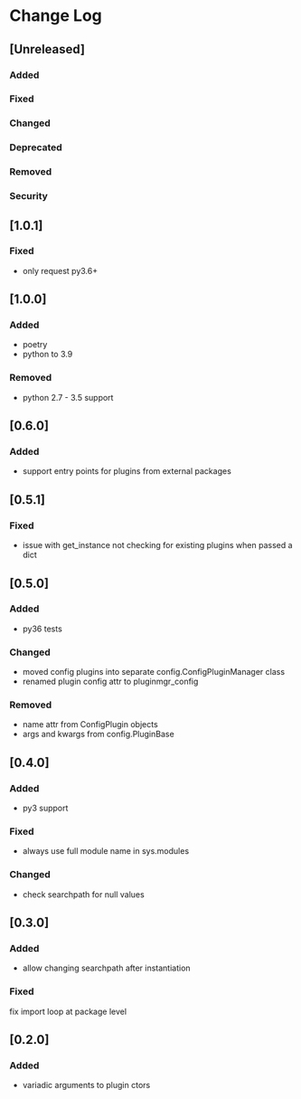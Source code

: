 
# Change Log

## [Unreleased]
### Added
### Fixed
### Changed
### Deprecated
### Removed
### Security


## [1.0.1]
### Fixed
- only request py3.6+


## [1.0.0]

### Added
- poetry
- python to 3.9
### Removed
- python 2.7 - 3.5 support


## [0.6.0]
### Added
- support entry points for plugins from external packages


## [0.5.1]
### Fixed
- issue with get_instance not checking for existing plugins when passed a dict


## [0.5.0]
### Added
- py36 tests

### Changed
- moved config plugins into separate config.ConfigPluginManager class
- renamed plugin config attr to pluginmgr_config

### Removed
- name attr from ConfigPlugin objects
- args and kwargs from config.PluginBase


## [0.4.0]
### Added
- py3 support

### Fixed
- always use full module name in sys.modules

### Changed
- check searchpath for null values


## [0.3.0]
### Added
- allow changing searchpath after instantiation

### Fixed
fix import loop at package level


## [0.2.0]
### Added
- variadic arguments to plugin ctors

